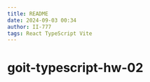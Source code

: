 ```yaml
---
title: README
date: 2024-09-03 00:34
author: II-777
tags: React TypeScript Vite 
---
```


# goit-typescript-hw-02
